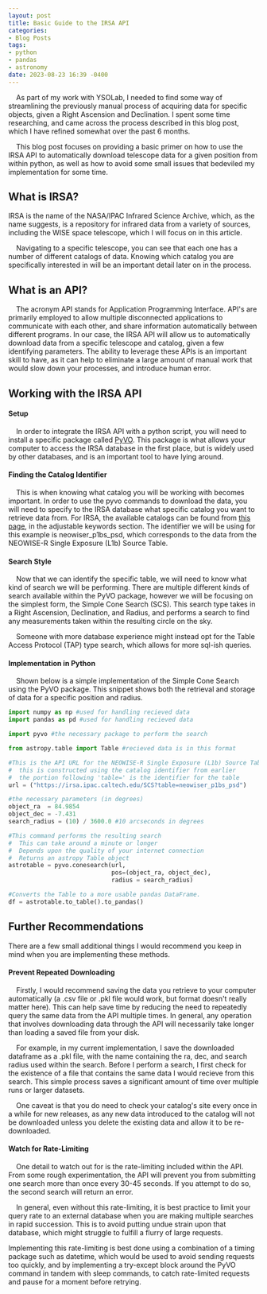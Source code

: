 ```yaml
---
layout: post
title: Basic Guide to the IRSA API
categories:
- Blog Posts
tags:
- python
- pandas
- astronomy
date: 2023-08-23 16:39 -0400
---
```

    As part of my work with YSOLab, I needed to find some way of streamlining the previously manual process of acquiring data for specific objects, given a Right Ascension and Declination. I spent some time researching, and came across the process described in this blog post, which I have refined somewhat over the past 6 months.

    This blog post focuses on providing a basic primer on how to use the IRSA API to automatically download telescope data for a given position from within python, as well as how to avoid some small issues that bedeviled my implementation for some time.

## What is IRSA?

IRSA is the name of the NASA/IPAC Infrared Science Archive, which, as the name suggests, is a repository for infrared data from a variety of sources, including the WISE space telescope, which I will focus on in this article.

    Navigating to a specific telescope, you can see that each one has a number of different catalogs of data. Knowing which catalog you are specifically interested in will be an important detail later on in the process.



## What is an API?

    The acronym API stands for Application Programming Interface. API's are primarily employed to allow multiple disconnected applications to communicate with each other, and share information automatically between different programs. In our case, the IRSA API will allow us to automatically download data from a specific telescope and catalog, given a few identifying parameters. The ability to leverage these APIs is an important skill to have, as it can help to eliminate a large amount of manual work that would slow down your processes, and introduce human error.



## Working with the IRSA API

#### Setup

    In order to integrate the IRSA API with a python script, you will need to install a specific package called [PyVO](https://pyvo.readthedocs.io/en/latest/). This package is what allows your computer to access the IRSA database in the first place, but is widely used by other databases, and is an important tool to have lying around.



#### Finding the Catalog Identifier

    This is when knowing what catalog you will be working with becomes important. In order to use the pyvo commands to download the data, you will need to specify to the IRSA database what specific catalog you want to retrieve data from. For IRSA, the available catalogs can be found from [this page](https://irsa.ipac.caltech.edu/onlinehelp/catalogs/#api), in the adjustable keywords section. The identifier we will be using for this example is neowiser_p1bs_psd, which corresponds to the data from the NEOWISE-R Single Exposure (L1b) Source Table.



#### Search Style

    Now that we can identify the specific table, we will need to know what kind of search we will be performing. There are multiple different kinds of search available within the PyVO package, however we will be focusing on the simplest form, the Simple Cone Search (SCS). This search type takes in a Right Ascension, Declination, and Radius, and performs a search to find any measurements taken within the resulting circle on the sky.

    Someone with more database experience might instead opt for the Table Access Protocol (TAP) type search, which allows for more sql-ish queries.



#### Implementation in Python

    Shown below is a simple implementation of the Simple Cone Search using the PyVO package. This snippet shows both the retrieval and storage of data for a specific position and radius.

```python
import numpy as np #used for handling recieved data
import pandas as pd #used for handling recieved data

import pyvo #the necessary package to perform the search

from astropy.table import Table #recieved data is in this format

#This is the API URL for the NEOWISE-R Single Exposure (L1b) Source Table
#  this is constructed using the catalog identifier from earlier
#  the portion following 'table=' is the identifier for the table
url = ("https://irsa.ipac.caltech.edu/SCS?table=neowiser_p1bs_psd")

#the necessary parameters (in degrees)
object_ra  = 84.9854
object_dec = -7.431
search_radius = (10) / 3600.0 #10 arcseconds in degrees

#This command performs the resulting search
#  This can take around a minute or longer
#  Depends upon the quality of your internet connection
#  Returns an astropy Table object
astrotable = pyvo.conesearch(url, 
                             pos=(object_ra, object_dec), 
                             radius = search_radius)

#Converts the Table to a more usable pandas DataFrame.
df = astrotable.to_table().to_pandas()
```

## Further Recommendations

There are a few small additional things I would recommend you keep in mind when you are implementing these methods.

#### Prevent Repeated Downloading

    Firstly, I would recommend saving the data you retrieve to your computer automatically (a .csv file or .pkl file would work, but format doesn't really matter here). This can help save time by reducing the need to repeatedly query the same data from the API multiple times. In general, any operation that involves downloading data through the API will necessarily take longer than loading a saved file from your disk. 

    For example, in my current implementation, I save the downloaded dataframe as a .pkl file, with the name containing the ra, dec, and search radius used within the search. Before I perform a search, I first check for the existence of a file that contains the same data I would recieve from this search. This simple process saves a significant amount of time over multiple runs or larger datasets. 

    One caveat is that you do need to check your catalog's site every once in a while for new releases, as any new data introduced to the catalog will not be downloaded unless you delete the existing data and allow it to be re-downloaded.



#### Watch for Rate-Limiting

    One detail to watch out for is the rate-limiting included within the API. From some rough experimentation, the API will prevent you from submitting one search more than once every 30-45 seconds. If you attempt to do so, the second search will return an error.

    In general, even without this rate-limiting, it is best practice to limit your query rate to an external database when you are making multiple searches in rapid succession. This is to avoid putting undue strain upon that database, which might struggle to fulfill a flurry of large requests.

Implementing this rate-limiting is best done using a combination of a timing package such as datetime, which would be used to avoid sending requests too quickly, and by implementing a try-except block around the PyVO command in tandem with sleep commands, to catch rate-limited requests and pause for a moment before retrying.
